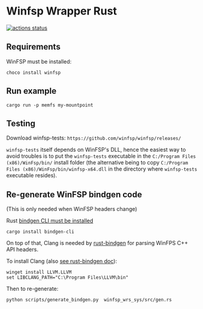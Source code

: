# Winfsp Wrapper Rust

[![actions status](https://img.shields.io/github/actions/workflow/status/Scille/winfsp_wrs/ci.yml?branch=main&logo=github&style=)](https://github.com/Scille/winfsp_wrs/actions)

## Requirements

WinFSP must be installed:

```cmd.exe
choco install winfsp
```

## Run example

```cmd.exe
cargo run -p memfs my-mountpoint
```

## Testing

Download winfsp-tests: `https://github.com/winfsp/winfsp/releases/`

`winfsp-tests` itself depends on WinFSP's DLL, hence the easiest way to avoid troubles
is to put the `winfsp-tests` executable in the `C:/Program Files (x86)/WinFsp/bin/` install folder
(the alternative being to copy `C:/Program Files (x86)/WinFsp/bin/winfsp-x64.dll` in the directory
where `winfsp-tests` executable resides).

## Re-generate WinFSP bindgen code

(This is only needed when WinFSP headers change)

Rust [bindgen CLI must be installed](https://rust-lang.github.io/rust-bindgen/command-line-usage.html)

```cmd.exe
cargo install bindgen-cli
```

On top of that, Clang is needed by [rust-bindgen](https://github.com/rust-lang/rust-bindgen) for parsing WinFPS C++ API headers.

To install Clang (also [see rust-bindgen doc](https://rust-lang.github.io/rust-bindgen/requirements.html#windows)):

```cmd.exe
winget install LLVM.LLVM
set LIBCLANG_PATH="C:\Program Files\LLVM\bin"
```

Then to re-generate:

```cmd.exe
python scripts/generate_bindgen.py  winfsp_wrs_sys/src/gen.rs
```
